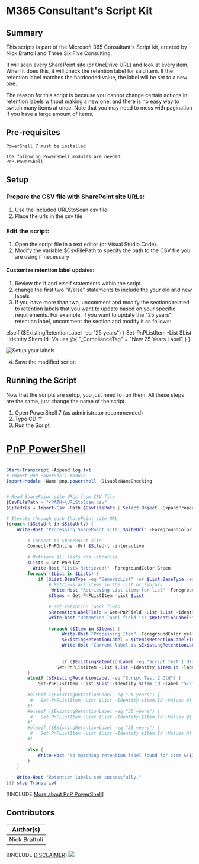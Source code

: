 

# M365 Consultant's Script Kit

## Summary

This scripts is part of the Microsoft 365 Consultant's Script kit, created by Nick Brattoli and Three Six Five Consulting.

It will scan every SharePoint site (or OneDrive URL) and look at every item. When it does this, it will check the retention label for said item. If the retention label matches the hardcoded value, the label will be set to a new one.

The reason for this script is because you cannot change certain actions in retention labels without making a new one, and there is no easy way to switch many items at once. Note that you may need to mess with pagination if you have a large amount of items.

  ##  Pre-requisites
	PowerShell 7 must be installed

	The following PowerShell modules are needed:
	PnP.PowerShell
	
## Setup
### Prepare the CSV file with SharePoint site URLs:
1. Use the included URLStoScan csv file
2. Place the urls in the csv file 
###	Edit the script:
1.	Open the script file in a text editor (or Visual Studio Code).
2.	Modify the variable $CsvFilePath to specify the path to the CSV file you are using if necessary
#### Customize retention label updates:
1.	Review the if and elseif statements within the script.
2. change the first two "if/else" statements to include the your old and new labels
3. If you have more than two, uncomment and modify the sections related to retention labels that you want to update based on your specific requirements.
For example, if you want to update the "25 years" retention label, uncomment the section and modify it as follows:

elseif ($ExistingRetentionLabel -eq "25 years") {
    Set-PnPListItem -List $List -Identity $Item.Id -Values @{ "_ComplianceTag" = "New 25 Years Label" }
}

![Setup your labels](assets/retentionlabels.png)
 
4.	Save the modified script:

## Running the Script

Now that the scripts are setup, you just need to run them. All these steps are the same, just change the name of the script.
1.	Open PowerShell 7 (as administrator recommended)
2.	Type CD “<whatever the path is where these scripts are>”
3.	Run the Script


# [PnP PowerShell](#tab/pnpps)

```powershell

Start-Transcript -Append log.txt
# Import PnP PowerShell module
Import-Module -Name pnp.powershell -DisableNameChecking


# Read SharePoint site URLs from CSV file
$CsvFilePath = "<PATH>\URLStoScan.csv"
$SiteUrls = Import-Csv -Path $CsvFilePath | Select-Object -ExpandProperty SiteUrl

# Iterate through each SharePoint site URL
foreach ($SiteUrl in $SiteUrls) {
    Write-Host "Processing SharePoint site: $SiteUrl" -ForegroundColor yellow
    
        # Connect to SharePoint site
        Connect-PnPOnline -Url $SiteUrl -interactive
        
        # Retrieve all lists and libraries
        $Lists = Get-PnPList
          Write-Host "Lists Retrieved!" -ForegroundColor Green
        foreach ($List in $Lists) {
            if ($List.BaseType -eq "GenericList" -or $List.BaseType -eq "DocumentLibrary") {
                # Retrieve all items in the list or library
                 Write-Host "Retrieving List items for list" -ForegroundColor yellow
                $Items = Get-PnPListItem -List $List
                
                # Set retention label field
                $RetentionLabelField = Get-PnPField -List $List -Identity "_ComplianceTag"
                write-host "Retention label field is: $RetentionLabelField"
                
                foreach ($Item in $Items) {
                     Write-Host "Processing Item" -ForegroundColor yellow
                     $ExistingRetentionLabel = $Item[$RetentionLabelField.InternalName]
                     Write-Host "Current label is $ExistingRetentionLabel" -ForegroundColor Blue   
                     
                     
                     if ($ExistingRetentionLabel -eq "Script Test 1 Old") {
                   Set-PnPListItem -List $List -Identity $Item.Id -label "Script Test 1 New"
        }
        elseif ($ExistingRetentionLabel -eq "Script Test 2 Old") {
            Set-PnPListItem -List $List -Identity $Item.Id -label "Script Test 2 New"
                    }
        #elseif ($ExistingRetentionLabel -eq "25 years") {
         #   Set-PnPListItem -List $List -Identity $Item.Id -Values @{ "_ComplianceTag" = "New 25 Years Label" }
        #}
        #elseif ($ExistingRetentionLabel -eq "30 years") {
         #   Set-PnPListItem -List $List -Identity $Item.Id -Values @{ "_ComplianceTag" = "New 30 Years Label" }
        #}
        #elseif ($ExistingRetentionLabel -eq "35 years") {
         #   Set-PnPListItem -List $List -Identity $Item.Id -Values @{ "_ComplianceTag" = "New 35 Years Label" }
        #}
        
        else {
            Write-Host "No matching retention label found for item $($Item.Id) in $($List.Title)."
        }
    }
    
    Write-Host "Retention labels set successfully."
}}} stop-Transcript
```
[!INCLUDE [More about PnP PowerShell](../../docfx/includes/MORE-PNPPS.md)]



## Contributors

| Author(s) |
|-----------|
| Nick Brattoli|


[!INCLUDE [DISCLAIMER](../../docfx/includes/DISCLAIMER.md)]
<img src="https://m365-visitor-stats.azurewebsites.net/script-samples/scripts/spo-change-retention-labels" aria-hidden="true" />
